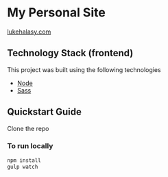 # My Personal Site
[lukehalasy.com](https://lukehalasy.com)

## Technology Stack (frontend)
This project was built using the following technologies

* [Node](https://github.com/nodejs/node)
* [Sass](https://github.com/sass/sass)

## Quickstart Guide
Clone the repo

### To run locally

```bash
npm install
gulp watch
```
